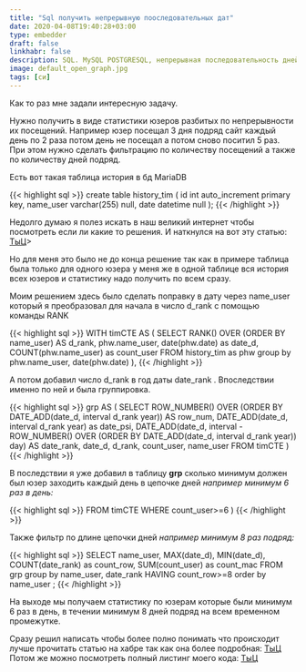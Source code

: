 ```yaml
---
title: "Sql получить непрерывную пооследовательных дат"
date: 2020-04-08T19:40:28+03:00
type: embedder
draft: false
linkhabr: false
description: SQL. MySQL POSTGRESQL, непрерывная последовательность дней
image: default_open_graph.jpg
tags: [си]
---
```

<p>
    Как то раз мне задали интересную задачу.
</p>
<p>
    Нужно получить в виде статистики юзеров разбитых по непрерывности их посещений.
    Например юзер посещал 3 дня подряд сайт каждый день по 2 раза потом день не посещал а потом сново поситил 5
    раз. <br>
    При этом нужно сделать фильтрацию по количеству посещений а также по количеству дней подряд.
</p>
<!--more-->
<p>
    Есть вот такая таблица история в бд MariaDB
</p>
{{< highlight sql  >}}
    create table history_tim
    (
    id        int auto_increment  primary key,
    name_user varchar(255)  null,
    date      datetime  null
    );
{{< /highlight >}}
<p>
    Недолго думаю я полез искать в наш великий интернет чтобы посмотреть если ли какие то решения.
    И наткнулся на вот эту статью:
    <a href="https://habr.com/ru/post/270573/" target="_blank">ТыЦ</a>>
</p>
<p>
    Но для меня это было не до конца решение так как в примере таблица была только для одного юзера у меня же в одной
    таблице вся история всех юзеров и статистику надо получить по всем сразу.

</p>
<p>
    Моим решением здесь было сделать поправку в дату через name_user который я преобразовал для начала в число d_rank с
    помощью команды RANK
</p>
{{< highlight sql  >}}
WITH timCTE
AS
(
    SELECT RANK() OVER (ORDER BY name_user) AS d_rank,
    phw.name_user,
    date(phw.date)       as date_d,
    COUNT(phw.name_user)             as count_user
    FROM history_tim as phw
    group by phw.name_user,  date(phw.date)
    ),
{{< /highlight >}}
<p>
    А потом добавил число d_rank в год даты date_rank . Впоследствии именно по ней и была группировка.
</p>
{{< highlight sql  >}}
    grp AS (
    SELECT ROW_NUMBER() OVER (ORDER BY DATE_ADD(date_d, interval d_rank year))                               AS row_num,
    DATE_ADD(date_d, interval d_rank year)                                                            as date_psi,
    DATE_ADD(date_d, interval -ROW_NUMBER() OVER (ORDER BY DATE_ADD(date_d, interval d_rank year)) day) AS date_rank,
    date_d,
    d_rank,
    count_user,
    name_user
    FROM timCTE
    )
{{< /highlight >}}

<p>
    В последствии я уже добавил в таблицу <b>grp</b> сколько минимум должен был юзер заходить каждый день в цепочке дней
    <em>например минимум 6 раз в день:</em>
</p>

{{< highlight sql  >}}
    FROM timCTE
    WHERE count_user>=6
    )
{{< /highlight >}}
<p>
    Также фильтр по длине цепочки дней <em>например минимум 8 раз подряд:</em>
</p>
{{< highlight sql  >}}
    SELECT name_user, MAX(date_d), MIN(date_d), COUNT(date_rank) as count_row, SUM(count_user) as count_mac
    FROM grp
    group by name_user, date_rank
    HAVING count_row>=8
    order by name_user
;
{{< /highlight >}}
<p>
    На выходе мы получаем статистику по юзерам которые были минимум 6 раз в день,
    в течении минимум 8 дней подряд на всем временном промежутке.
</p>
<p>
    Сразу решил написать чтобы более полно понимать что происходит лучше прочитать статью на хабре так как она более
    подробная:
    <a href="https://habr.com/ru/post/270573/" target="_blank">ТыЦ</a> <br>
    Потом же можно посмотреть полный листинг моего кода:
    <a href="https://gist.github.com/IzyI/076077081bcf9213e299d66396b8a3bd" target="_blank">ТыЦ</a>
</p>